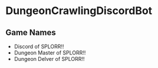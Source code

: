 # DungeonCrawlingDiscordBot

## Game Names

* Discord of SPLORR!!
* Dungeon Master of SPLORR!!
* Dungeon Delver of SPLORR!!